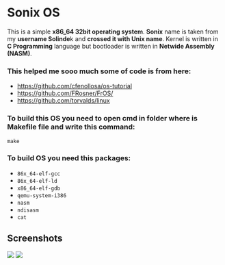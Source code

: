 # Sonix OS

This is a simple **x86_64 32bit operating system**. **Sonix** name is taken from my **username Solinde**k and **crossed it with Unix name**. Kernel is written in **C Programming** language but bootloader is written in **Netwide Assembly (NASM)**.

### This helped me sooo much some of code is from here:
- https://github.com/cfenollosa/os-tutorial
- https://github.com/FRosner/FrOS/
- https://github.com/torvalds/linux

### To build this OS you need to open cmd in folder where is Makefile file and write this command:
```shell
make
```

### To build OS you need this packages:
- `86x_64-elf-gcc`
- `86x_64-elf-ld`
- `x86_64-elf-gdb`
- `qemu-system-i386`
- `nasm`
- `ndisasm`
- `cat`

## Screenshots
<img src="https://cdn.discordapp.com/attachments/859467010969829389/926522486621880360/unknown.png">
<img src="https://i.imgur.com/YnrvFmM.png">
